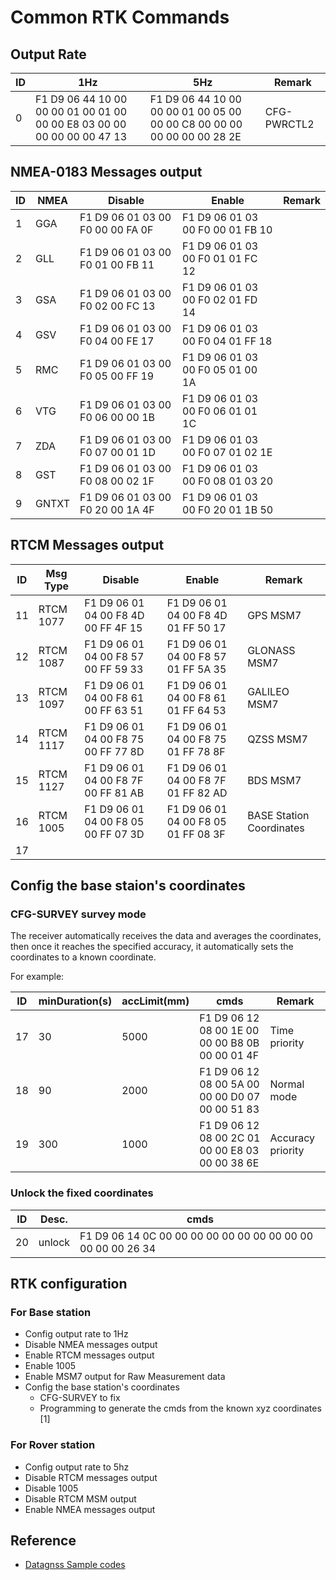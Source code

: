 # Common RTK Commands

## Output Rate

| ID | 1Hz | 5Hz | Remark |
|----|-----|-----|---------|
| 0 | F1 D9 06 44 10 00 00 00 01 00 01 00 00 00 E8 03 00 00 00 00 00 00 47 13 | F1 D9 06 44 10 00 00 00 01 00 05 00 00 00 C8 00 00 00 00 00 00 00 28 2E | CFG-PWRCTL2 |

## NMEA-0183 Messages output

| ID | NMEA | Disable | Enable | Remark |
|----|------|---------|---------|---------|
| 1 | GGA | F1 D9 06 01 03 00 F0 00 00 FA 0F | F1 D9 06 01 03 00 F0 00 01 FB 10 | |
| 2 | GLL | F1 D9 06 01 03 00 F0 01 00 FB 11 | F1 D9 06 01 03 00 F0 01 01 FC 12 | |
| 3 | GSA | F1 D9 06 01 03 00 F0 02 00 FC 13 | F1 D9 06 01 03 00 F0 02 01 FD 14 | |
| 4 | GSV | F1 D9 06 01 03 00 F0 04 00 FE 17 | F1 D9 06 01 03 00 F0 04 01 FF 18 | |
| 5 | RMC | F1 D9 06 01 03 00 F0 05 00 FF 19 | F1 D9 06 01 03 00 F0 05 01 00 1A | |
| 6 | VTG | F1 D9 06 01 03 00 F0 06 00 00 1B | F1 D9 06 01 03 00 F0 06 01 01 1C | |
| 7 | ZDA | F1 D9 06 01 03 00 F0 07 00 01 1D | F1 D9 06 01 03 00 F0 07 01 02 1E | |
| 8 | GST | F1 D9 06 01 03 00 F0 08 00 02 1F | F1 D9 06 01 03 00 F0 08 01 03 20 | |
| 9 | GNTXT | F1 D9 06 01 03 00 F0 20 00 1A 4F | F1 D9 06 01 03 00 F0 20 01 1B 50 | |

## RTCM Messages output

| ID | Msg Type | Disable | Enable | Remark |
|----|----------|---------|---------|---------|
| 11 | RTCM 1077 | F1 D9 06 01 04 00 F8 4D 00 FF 4F 15 | F1 D9 06 01 04 00 F8 4D 01 FF 50 17 | GPS MSM7 |
| 12 | RTCM 1087 | F1 D9 06 01 04 00 F8 57 00 FF 59 33 | F1 D9 06 01 04 00 F8 57 01 FF 5A 35 | GLONASS MSM7 |
| 13 | RTCM 1097 | F1 D9 06 01 04 00 F8 61 00 FF 63 51 | F1 D9 06 01 04 00 F8 61 01 FF 64 53 | GALILEO MSM7 |
| 14 | RTCM 1117 | F1 D9 06 01 04 00 F8 75 00 FF 77 8D | F1 D9 06 01 04 00 F8 75 01 FF 78 8F | QZSS MSM7 |
| 15 | RTCM 1127 | F1 D9 06 01 04 00 F8 7F 00 FF 81 AB | F1 D9 06 01 04 00 F8 7F 01 FF 82 AD | BDS MSM7 |
| 16 | RTCM 1005 | F1 D9 06 01 04 00 F8 05 00 FF 07 3D | F1 D9 06 01 04 00 F8 05 01 FF 08 3F | BASE Station Coordinates |
| 17 |  |  |  |  |

## Config the base staion's coordinates

### CFG-SURVEY survey mode

The receiver automatically receives the data and averages the coordinates, then once it reaches the specified accuracy, it automatically sets the coordinates to a known coordinate.

For example:

| ID | minDuration(s) | accLimit(mm) | cmds | Remark |
|----|----------------|---------------|--------|---------|
| 17 | 30 | 5000 | F1 D9 06 12 08 00 1E 00 00 00 B8 0B 00 00 01 4F | Time priority |
| 18 | 90 | 2000 | F1 D9 06 12 08 00 5A 00 00 00 D0 07 00 00 51 83 | Normal mode |
| 19 | 300 | 1000 | F1 D9 06 12 08 00 2C 01 00 00 E8 03 00 00 38 6E | Accuracy priority |

### Unlock the fixed coordinates

| ID | Desc. | cmds |
|----|-------|------|
| 20 | unlock | F1 D9 06 14 0C 00 00 00 00 00 00 00 00 00 00 00 00 00 26 34 |



## RTK configuration

### For Base station

- Config output rate to 1Hz
- Disable NMEA messages output
- Enable RTCM messages output
- Enable 1005
- Enable MSM7 output for Raw Measurement data
- Config the base station's coordinates
  - CFG-SURVEY to fix
  - Programming to generate the cmds from the known xyz coordinates [1]

### For Rover station

- Config output rate to 5hz
- Disable RTCM messages output
- Disable 1005
- Disable RTCM MSM output
- Enable NMEA messages output

## Reference

- [Datagnss Sample codes](../common_sample_codes)
